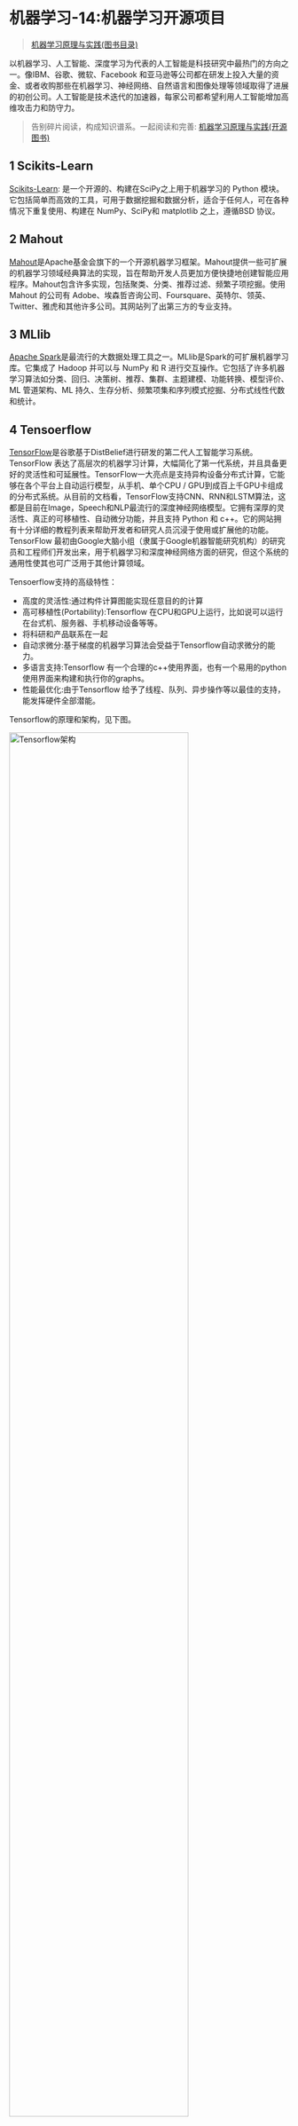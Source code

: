 # 机器学习-14:机器学习开源项目

> [机器学习原理与实践(图书目录)](https://blog.csdn.net/shareviews/article/details/83030331)

以机器学习、人工智能、深度学习为代表的人工智能是科技研究中最热门的方向之一。像IBM、谷歌、微软、Facebook 和亚马逊等公司都在研发上投入大量的资金、或者收购那些在机器学习、神经网络、自然语言和图像处理等领域取得了进展的初创公司。人工智能是技术迭代的加速器，每家公司都希望利用人工智能增加高维攻击力和防守力。

> 告别碎片阅读，构成知识谱系。一起阅读和完善: [机器学习原理与实践(开源图书)](https://github.com/media-tm/MTOpenML)

## 1 Scikits-Learn

[Scikits-Learn](http://scikit-learn.org): 是一个开源的、构建在SciPy之上用于机器学习的 Python 模块。它包括简单而高效的工具，可用于数据挖掘和数据分析，适合于任何人，可在各种情况下重复使用、构建在 NumPy、SciPy和 matplotlib 之上，遵循BSD 协议。

## 2 Mahout

[Mahout](http://mahout.apache.org)是Apache基金会旗下的一个开源机器学习框架。Mahout提供一些可扩展的机器学习领域经典算法的实现，旨在帮助开发人员更加方便快捷地创建智能应用程序。Mahout包含许多实现，包括聚类、分类、推荐过滤、频繁子项挖掘。使用 Mahout 的公司有 Adobe、埃森哲咨询公司、Foursquare、英特尔、领英、Twitter、雅虎和其他许多公司。其网站列了出第三方的专业支持。

## 3 MLlib

[Apache Spark](http://spark.apache.org/mllib)是最流行的大数据处理工具之一。MLlib是Spark的可扩展机器学习库。它集成了 Hadoop 并可以与 NumPy 和 R 进行交互操作。它包括了许多机器学习算法如分类、回归、决策树、推荐、集群、主题建模、功能转换、模型评价、ML 管道架构、ML 持久、生存分析、频繁项集和序列模式挖掘、分布式线性代数和统计。

## 4 Tensoerflow

[TensorFlow](http://www.tensorflow.org)是谷歌基于DistBelief进行研发的第二代人工智能学习系统。TensorFlow 表达了高层次的机器学习计算，大幅简化了第一代系统，并且具备更好的灵活性和可延展性。TensorFlow一大亮点是支持异构设备分布式计算，它能够在各个平台上自动运行模型，从手机、单个CPU / GPU到成百上千GPU卡组成的分布式系统。从目前的文档看，TensorFlow支持CNN、RNN和LSTM算法，这都是目前在Image，Speech和NLP最流行的深度神经网络模型。它拥有深厚的灵活性、真正的可移植性、自动微分功能，并且支持 Python 和 c++。它的网站拥有十分详细的教程列表来帮助开发者和研究人员沉浸于使用或扩展他的功能。TensorFlow 最初由Google大脑小组（隶属于Google机器智能研究机构）的研究员和工程师们开发出来，用于机器学习和深度神经网络方面的研究，但这个系统的通用性使其也可广泛用于其他计算领域。

Tensoerflow支持的高级特性：

- 高度的灵活性:通过构件计算图能实现任意目的的计算
- 高可移植性(Portability):Tensorflow 在CPU和GPU上运行，比如说可以运行在台式机、服务器、手机移动设备等等。
- 将科研和产品联系在一起
- 自动求微分:基于梯度的机器学习算法会受益于Tensorflow自动求微分的能力。
- 多语言支持:Tensorflow 有一个合理的c++使用界面，也有一个易用的python使用界面来构建和执行你的graphs。
- 性能最优化:由于Tensorflow 给予了线程、队列、异步操作等以最佳的支持，能发挥硬件全部潜能。 

Tensorflow的原理和架构，见下图。

<img src="../images/1-basic-tf-architecture-color.png" width = "80%" height = "80%" div align=center alt="Tensorflow架构"/>

## 5 PyTorch(Caffe2)

[PyTorch(Caffe2)](https://pytorch.org) 通过混合前端，分布式训练以及工具和库生态系统实现快速，灵活的实验和高效生产。PyTorch 和 TensorFlow 具有不同计算图实现形式，TensorFlow 采用静态图机制(预定义后再使用)，PyTorch采用动态图机制(运行时动态定义)。PyTorch具有以下高级特征：

- 混合前端:新的混合前端在急切模式下提供易用性和灵活性，同时无缝转换到图形模式，以便在C ++运行时环境中实现速度，优化和功能。
- 分布式训练:通过利用本地支持集合操作的异步执行和可从Python和C ++访问的对等通信，优化了性能。
- Python优先: PyTorch为了深入集成到Python中而构建的，因此它可以与流行的库和Cython和Numba等软件包一起使用。
- 丰富的工具和库:活跃的研究人员和开发人员社区建立了丰富的工具和库生态系统，用于扩展PyTorch并支持从计算机视觉到强化学习等领域的开发。
- 本机ONNX支持:以标准ONNX（开放式神经网络交换）格式导出模型，以便直接访问与ONNX兼容的平台，运行时，可视化工具等。
- C++前端：C++前端是PyTorch的纯C++接口，它遵循已建立的Python前端的设计和体系结构。它旨在实现高性能，低延迟和裸机C++应用程序的研究。

## 系列文章

- [Gihutb专栏: 机器学习&深度学习(理论/实践)](https://github.com/media-tm/MTOpenML)
- [CSDN专栏: 机器学习理论与实践](https://blog.csdn.net/column/details/27839.html)
- [CSDN专栏: 深度学习理论与实践](https://blog.csdn.net/column/details/27839.html)

## 参考文献

- [1] 周志华. 机器学习. 清华大学出版社. 2016.
- [2] [日]杉山将. 图解机器学习. 人民邮电出版社. 2015.
- [3] 佩德罗·多明戈斯. 终极算法-机器学习和人工智能如何重塑世界. 中信出版社. 2018.